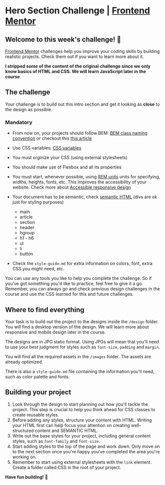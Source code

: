 # Hero Section Challenge | [Frontend Mentor](https://www.frontendmentor.io)

## Welcome to this week's challenge! 👋

[Frontend Mentor](https://www.frontendmentor.io) challenges help you improve your coding skills by building realistic projects. Check them out if you want to learn more about it.

**I stripped some of the content of the original challenge since we only know basics of HTML and CSS. We will learn JavaScript later in the course**

## The challenge

Your challenge is to build out this intro section and get it looking as **close** to the design as possible.

### Mandatory

-   From now on, your projects should follow BEM: [BEM class naming convention](https://getbem.com/naming/) or checkout this [this article](https://css-tricks.com/bem-101/)

-   Use CSS variables: [CSS variables](https://developer.mozilla.org/en-US/docs/Web/CSS/Using_CSS_custom_properties)
-   You must orginize your CSS (using external stylesheets)

-   You should make use of Flexbox and all its properties

-   You must start, whenever possible, using [REM units](https://www.w3schools.com/cssref/css_units.asp) units for specifying, widths, heights, fonts, etc. This improves the accessibility of your website. Check more about [Accessible responsive design](https://web.dev/accessible-responsive-design/)

-   Your document has to be semantic, check [semantic HTML](https://developer.mozilla.org/en-US/docs/Glossary/Semantics#semantics_in_html) (divs are ok just for styling purposes)

    -   main
    -   article
    -   section
    -   header
    -   hgroup
    -   h1 - h6
    -   ul
    -   li
    -   button

-   Check the `style-guide.md` for extra information on colors, font, extra CSS you might need, etc.

You can use any tools you like to help you complete the challenge. So if you've got something you'd like to practice, feel free to give it a go. Remember, you can always go and check previous design challenges in the course and use the CSS learned for this and future challenges.

## Where to find everything

Your task is to build out the project to the designs inside the `/design` folder. You will find a desktop version of the design. We will learn more about responsive and mobile design later in the course.

The designs are in JPG static format. Using JPGs will mean that you'll need to use your best judgment for styles such as `font-size`, `padding` and `margin`.

You will find all the required assets in the `/images` folder. The assets are already optimized.

There is also a `style-guide.md` file containing the information you'll need, such as color palette and fonts.

## Building your project

1. Look through the design to start planning out how you'll tackle the project. This step is crucial to help you think ahead for CSS classes to create reusable styles.
2. Before adding any styles, structure your content with HTML. Writing your HTML first can help focus your attention on creating well-structured content and SEMANTIC HTML.
3. Write out the base styles for your project, including general content styles, such as `font-family` and `font-size`.
4. Start adding styles to the top of the page and work down. Only move on to the next section once you're happy you've completed the area you're working on.
5. Remember to start using external stylesheets with the `link` element. Create a folder called CSS in the root of your project.

**Have fun building!** 🚀
